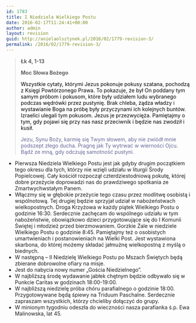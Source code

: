 ```yaml
---
id: 1783
title: I Niedziela Wielkiego Postu
date: 2016-02-17T11:24:41+00:00
author: admin
layout: revision
guid: http://anielaolsztynek.pl/2016/02/1779-revision-3/
permalink: /2016/02/1779-revision-3/
---
```

> **Łk 4, 1-13**
> 
> **Moc Słowa Bożego**
> 
> <span style="color: #000000;">Wszystkie cytaty, którymi Jezus pokonuje pokusy szatana, pochodzą z Księgi Powtórzonego Prawa. To pokazuje, że był On poddany tym samym próbom i pokusom, które były udziałem ludu wybranego podczas wędrówki przez pustynię. Brak chleba, żądza władzy i wystawianie Boga na próbę były przyczynami ich kolejnych buntów. Izraelici ulegali tym pokusom. Jezus je przezwycięża. Pamiętajmy o tym, gdy pojawi się przy nas nasz przeciwnik i będzie nas zwodził i kusił.</span>
> 
> <span style="color: #666699;">Jezu, Synu Boży, karmię się Twym słowem, aby nie zwiódł mnie podszept złego ducha. Pragnę jak Ty wytrwać w wierności Ojcu. Bądź ze mną, gdy odczuję samotność pustyni.</span>

  * Pierwsza Niedziela Wielkiego Postu jest jak gdyby drugim początkiem tego okresu dla tych, którzy nie wzięli udziału w liturgii Środy Popielcowej. Cały kościół rozpoczął czterdziestodniową pokutę, której dobre przeżycie doprowadzi nas do prawdziwego spotkania ze Zmartwychwstałym Panem.
  * Włączmy się w głębokie przeżycie tego czasu przez modlitwę osobistą i wspólnotową. Tej drugiej będzie sprzyjał udział w nabożeństwach wielkopostnych. Droga Krzyżowa w każdy piątek Wielkiego Postu o godzinie 16:30. Serdecznie zachęcam do wspólnego udziału w tym nabożeństwie, obowiązkowo dzieci przygotowujące się do I Komunii Świętej i młodzież przed bierzmowaniem. Gorzkie Żale w niedziele Wielkiego Postu o godzinie 8:45. Pamiętajmy też o osobistych umartwieniach i postanowieniach na Wielki Post. Jest wystawiona skarbona, do której możemy składać jałmużnę wielkopostną z myślą o biednych.
  * W następną &#8211; II Niedzielę Wielkiego Postu po Mszach Świętych będą zbierane dobrowolne ofiary na misje.
  * Jest do nabycia nowy numer &#8222;Gościa Niedzielnego&#8221;.
  * W najbliższą środę wydawanie jabłek chętnym będzie odbywało się w Punkcie Caritas w godzinach 18:00-19:00.
  * W najbliższą niedzielę próba chóru parafialnego o godzinie 18:00. Przygotowywane będą śpiewy na Triduum Paschalne. Serdecznie zapraszam wszystkich, którzy chcieliby dołączyć do grupy.
  * W minionym tygodniu odeszła do wieczności nasza parafianka ś.p. Ewa Malinowska, lat 45.